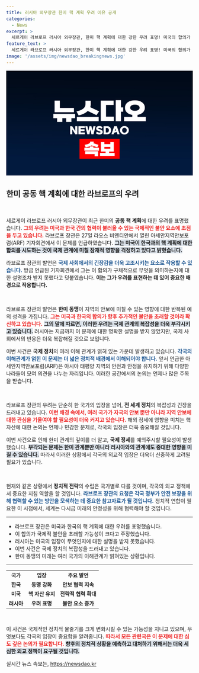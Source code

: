 ```yaml
---
title: 러시아 외무장관 한미 핵 계획 우려 이유 공개
categories:
  - News
excerpt: >
  세르게이 라브로프 러시아 외무장관, 한미 핵 계획에 대한 강한 우려 표명! 미국의 합의가 어떤 의미인지는 모르지만, 추가 불안을 초래할 것이라는 경고가 이어졌습니다. 상황의 전개를 주목하세요!
feature_text: >
  세르게이 라브로프 러시아 외무장관, 한미 핵 계획에 대한 강한 우려 표명! 미국의 합의가 어떤 의미인지는 모르지만, 추가 불안을 초래할 것이라는 경고가 이어졌습니다. 상황의 전개를 주목하세요!
image: '/assets/img/newsdao_breakingnews.jpg'
---
```


<p><img src="/assets/img/newsdao_breakingnews.jpg" alt="implanttips 속보" /></p>

<h2 data-ke-size="size26">한미 공동 핵 계획에 대한 라브로프의 우려</h2>

<p data-ke-size="size16">&nbsp;</p>

<p>세르게이 라브로프 러시아 외무장관이 최근 한미의 <b>공동 핵 계획</b>에 대한 우려를 표명했습니다. <b><span style="color: #ee2323;">그의 우려는 미국과 한국 간의 협력이 불러올 수 있는 국제적인 불안 요소에 초점을 두고 있습니다.</span></b> 라브로프 장관은 27일 라오스 비엔티안에서 열린 아세안지역안보포럼(ARF) 기자회견에서 이 문제를 언급하였습니다. <b><span style="background-color: #21538527;">그는 미국이 한국과의 핵 계획에 대한 합의를 시도하는 것이 국제 관계에 미칠 잠재적 영향을 걱정하고 있다고 밝혔습니다.</span></b></p>

<p>라브로프 장관의 발언은 <b><span style="color: #1a5490;">국제 사회에서의 긴장감을 더욱 고조시키는 요소로 작용할 수 있습니다.</span></b> 방금 언급된 기자회견에서 그는 이 합의가 구체적으로 무엇을 의미하는지에 대한 설명조차 받지 못했다고 덧붙였습니다. <b>이는 그가 우려를 표현하는 데 있어 중요한 배경으로 작용합니다.</b></p>

<p data-ke-size="size16">&nbsp;</p>

<p>라브로프 장관의 발언은 <b>한미 동맹</b>이 지역의 안보에 미칠 수 있는 영향에 대한 반복된 예의 성격을 가집니다. <b><span style="color: #ee2323;">그는 미국과 한국의 합의가 향후 추가적인 불안을 초래할 것이라 확신하고 있습니다.</span></b> <b><span style="background-color: #21538527;">그의 말에 따르면, 이러한 우려는 국제 관계의 복잡성을 더욱 부각시키고 있습니다.</span></b> 러시아는 지금까지 이 문제에 대한 명확한 설명을 받지 않았지만, 국제 사회에서의 반응은 더욱 복잡해질 것으로 보입니다.</p>

<p>이번 사건은 <b>국제 정치</b>의 여러 이해 관계가 얽혀 있는 가운데 발생하고 있습니다. <b><span style="color: #1a5490;">각국의 이해관계가 얽힌 이 문제는 더 넓은 정치적 배경에서 이해되어야 합니다.</span></b> 앞서 언급한 아세안지역안보포럼(ARF)은 아시아 태평양 지역의 안전과 안정을 유지하기 위해 다양한 나라들이 모여 의견을 나누는 자리입니다. 이러한 공간에서의 논의는 언제나 많은 주목을 받습니다.</p>

<p data-ke-size="size16">&nbsp;</p>

<p>라브로프 장관의 우려는 단순히 한 국가의 입장을 넘어, <b>전 세계 정치</b>의 복잡성과 긴장을 드러내고 있습니다. <b><span style="color: #ee2323;">이런 배경 속에서, 여러 국가가 자국의 안보 뿐만 아니라 지역 안보에 대한 관심을 기울여야 할 필요성이 더욱 커지고 있습니다.</span></b> 해외 정세에 영향을 미치는 핵 자산에 대한 논의는 언제나 민감한 문제로, 각국의 입장은 더욱 중요해질 것입니다.</p>

<p>이번 사건으로 인해 한미 관계의 깊이를 더 알고, <b>국제 정세</b>를 예의주시할 필요성이 발생했습니다. <b><span style="background-color: #21538527;">부각되는 문제는 한미 관계뿐만 아니라 러시아와의 관계에도 중대한 영향을 미칠 수 있습니다.</span></b> 따라서 이러한 상황에서 각국의 외교적 입장은 더욱더 신중하게 고려될 필요가 있습니다.</p>

<p data-ke-size="size16">&nbsp;</p>

<p>현재와 같은 상황에서 <b>정치적 전략</b>의 수립은 국가별로 다를 것이며, 각국의 외교 정책에서 중요한 지침 역할을 할 것입니다. <b><span style="color: #1a5490;">라브로프 장관의 요청은 각국 정부가 안전 보장을 위해 협력할 수 있는 방안을 모색하는 데 중요한 참고자료가 될 것입니다.</span></b> 정치적 연합이 필요한 이 시점에서, 세계는 다시금 미래의 안정성을 위해 협력해야 할 것입니다.</p>

<hr>

<ul>
<li>라브로프 장관은 미국과 한국의 핵 계획에 대한 우려를 표명했습니다.</li>
<li>이 합의가 국제적 불안을 초래할 가능성이 크다고 주장했습니다.</li>
<li>러시아는 미국의 입장이 무엇인지에 대한 설명을 받지 못했습니다.</li>
<li>이번 사건은 국제 정치의 복잡성을 드러내고 있습니다.</li>
<li>한미 동맹의 미래는 여러 국가의 이해관계가 얽혀있는 상황입니다.</li>
</ul>

<hr>

<table style="width: 100%;">
<tr>
<td style="text-align: center; height: 17px;"><b>국가</b></td>
<td style="text-align: center; height: 17px;"><b>입장</b></td>
<td style="text-align: center; height: 17px;"><b>주요 발언</b></td>
</tr>
<tr>
<td style="text-align: center; height: 17px;"><b>한국</b></td>
<td style="text-align: center; height: 17px;"><b>동맹 강화</b></td>
<td style="text-align: center; height: 17px;"><b>안보 협력 지속</b></td>
</tr>
<tr>
<td style="text-align: center; height: 17px;"><b>미국</b></td>
<td style="text-align: center; height: 17px;"><b>핵 자산 유지</b></td>
<td style="text-align: center; height: 17px;"><b>전략적 협력 확대</b></td>
</tr>
<tr>
<td style="text-align: center; height: 17px;"><b>러시아</b></td>
<td style="text-align: center; height: 17px;"><b>우려 표명</b></td>
<td style="text-align: center; height: 17px;"><b>불안 요소 증가</b></td>
</tr>
</table>

<p data-ke-size="size16">&nbsp;</p> 

<p>이 사건은 국제적인 정치적 물줄기를 크게 변화시킬 수 있는 가능성을 지니고 있으며, 무엇보다도 각국의 입장이 중요함을 알려줍니다. <b><span style="color: #ee2323;">따라서 모든 관련국은 이 문제에 대한 심도 깊은 논의가 필요합니다.</span></b> <b><span style="background-color: #21538527;">향후의 정치적 상황을 예측하고 대처하기 위해서는 더욱 세심한 외교 정책이 요구될 것입니다.</span></b></p>
실시간 뉴스 속보는, <a href="https://newsdao.kr" rel="dofollow">https://newsdao.kr</a>


